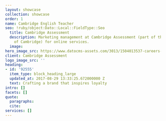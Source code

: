 ```yaml
---
layout: showcase
collection: showcase
order: 1
name: Cambridge English Teacher
seo: !ruby/object:Dato::Local::FieldType::Seo
  title: Cambridge Assessment
  description: Marketing management at Cambridge Assessment (part of the University
    of Cambridge) for online services.
  image: 
hero_image_src: https://www.datocms-assets.com/3013/1504013537-careers-our-places-page-1.jpg
client: Cambridge Assessment
logo_image_src: ''
heading:
- id: '92555'
  item_type: block_heading_large
  updated_at: 2017-08-29 13:33:25.672000000 Z
  text: Crafting a brand that inspires loyalty
intro: []
facets: []
quote:
  paragraphs: 
  cite: 
services: []
---
```


